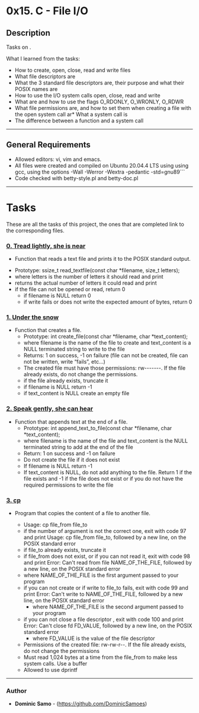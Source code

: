 # 0x15. C - File I/O

## Description

Tasks on .

What I learned from the tasks:

* How to create, open, close, read and write files
* What file descriptors are
* What the  3 standard file descriptors are, their purpose and what their POSIX names are
* How to use the I/O system calls open, close, read and write
* What are and how to use the flags O_RDONLY, O_WRONLY, O_RDWR
* What file permissions are, and how to set them when creating a file with the open system call ar* What a system call is
* The difference between a function and a system call

---

## General Requirements
* Allowed editors: vi, vim and emacs.
* All files were created and compiled on Ubuntu 20.04.4 LTS using using gcc, using the options -Wall -Werror -Wextra -pedantic -std=gnu89```
* Code checked with betty-style.pl and betty-doc.pl

---

# Tasks

These are all the tasks of this project, the ones that are completed link to the corresponding files.

### [0. Tread lightly, she is near](./0-read_textfile.c)
*  Function that reads a text file and prints it to the POSIX standard output.
  - Prototype: ssize_t read_textfile(const char *filename, size_t letters);
  - where letters is the number of letters it should read and print
  - returns the actual number of letters it could read and print
  - if the file can not be opened or read, return 0
	- if filename is NULL return 0
	- if write fails or does not write the expected amount of bytes, return 0

### [1. Under the snow](./1-create_file.c)
* Function that creates a file.
	- Prototype: int create_file(const char *filename, char *text_content);
	- where filename is the name of the file to create and text_content is a NULL terminated string to write to the file
	- Returns: 1 on success, -1 on failure (file can not be created, file can not be written, write “fails”, etc…)
	- The created file must have those permissions: rw-------. If the file already exists, do not change the permissions.
	- if the file already exists, truncate it
	- if filename is NULL return -1
	- if text_content is NULL create an empty file


### [2. Speak gently, she can hear](./2-append_text_to_file.c)
* Function that appends text at the end of a file.
	- Prototype: int append_text_to_file(const char *filename, char *text_content);
	- where filename is the name of the file and text_content is the NULL terminated string to add at the end of the file
	- Return: 1 on success and -1 on failure
	- Do not create the file if it does not exist
	- If filename is NULL return -1
	- If text_content is NULL, do not add anything to the file. Return 1 if the file exists and -1 if the file does not exist or if you do not have the required permissions to write the file


### [3. cp](./3-cp.c)
* Program that copies the content of a file to another file.

	- Usage: cp file_from file_to
	- if the number of argument is not the correct one, exit with code 97 and print Usage: cp file_from file_to, followed by a new line, on the POSIX standard error
	- if file_to already exists, truncate it
	- if file_from does not exist, or if you can not read it, exit with code 98 and print Error: Can't read from file NAME_OF_THE_FILE, followed by a new line, on the POSIX standard error
	+ where NAME_OF_THE_FILE is the first argument passed to your program

	- if you can not create or if write to file_to fails, exit with code 99 and print Error: Can't write to NAME_OF_THE_FILE, followed by a new line, on the POSIX standard error
		+ where NAME_OF_THE_FILE is the second argument passed to your program
	- if you can not close a file descriptor , exit with code 100 and print Error: Can't close fd FD_VALUE, followed by a new line, on the POSIX standard error
		+ where FD_VALUE is the value of the file descriptor
	- Permissions of the created file: rw-rw-r--. If the file already exists, do not change the permissions
	- Must read 1,024 bytes at a time from the file_from to make less system calls. Use a buffer
	- Allowed to use dprintf
---

### Author
* **Dominic Samo** - (https://github.com/DominicSamoes)
